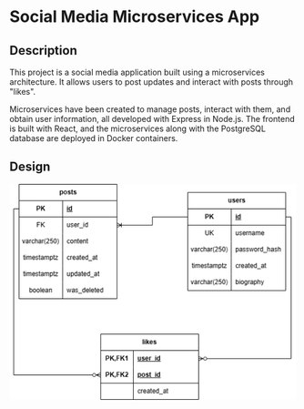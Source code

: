 # Social Media Microservices App

## Description
This project is a social media application built using a microservices architecture. It allows users to post updates and interact with posts through "likes".

Microservices have been created to manage posts, interact with them, and obtain user information, all developed with Express in Node.js. The frontend is built with React, and the microservices along with the PostgreSQL database are deployed in Docker containers.

## Design

![DB Design](/img/db_design.png)